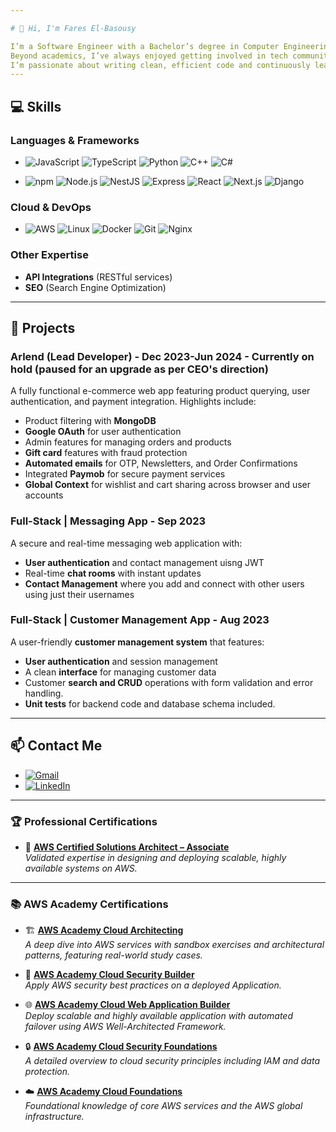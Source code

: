```yaml
---

# 👋 Hi, I'm Fares El-Basousy

I’m a Software Engineer with a Bachelor’s degree in Computer Engineering. I specialize in Full Stack Development, working mainly with the MERN stack, TypeScript, and related frameworks.
Beyond academics, I’ve always enjoyed getting involved in tech communities and collaborative projects. During college, I was actively engaged in student clubs like IEEE, took part in competitions like ICPC, and contributed to organizing technical workshops. I also had the chance to help build and grow developer communities from the ground up, and participated in several hackathons along the way.
I’m passionate about writing clean, efficient code and continuously learning new things — both through projects and from the people around me.
---
```


## 💻 **Skills**

### Languages & Frameworks
- ![JavaScript](https://img.shields.io/badge/-JavaScript-F7DF1E?logo=javascript&logoColor=black&style=flat-square)
![TypeScript](https://img.shields.io/badge/-TypeScript-007ACC?logo=typescript&logoColor=white&style=flat-square)
![Python](https://img.shields.io/badge/-Python-3776AB?logo=python&logoColor=white&style=flat-square)
![C++](https://img.shields.io/badge/-C++-00599C?logo=c%2B%2B&logoColor=white&style=flat-square)
![C#](https://img.shields.io/badge/-C%23-239120?logo=c-sharp&logoColor=white&style=flat-square)

- ![npm](https://img.shields.io/badge/-npm-CB3837?logo=npm&logoColor=white&style=flat-square)
![Node.js](https://img.shields.io/badge/-Node.js-339933?logo=node.js&logoColor=white&style=flat-square)
![NestJS](https://img.shields.io/badge/-NestJS-E0234E?logo=nestjs&logoColor=white&style=flat-square)
![Express](https://img.shields.io/badge/-Express-000000?logo=express&logoColor=white&style=flat-square)
![React](https://img.shields.io/badge/-React-61DAFB?logo=react&logoColor=black&style=flat-square)
![Next.js](https://img.shields.io/badge/-Next.js-000000?logo=nextdotjs&logoColor=white&style=flat-square)
![Django](https://img.shields.io/badge/-Django-092E20?logo=django&logoColor=white&style=flat-square)

### Cloud & DevOps
- ![AWS](https://img.shields.io/badge/-AWS-232F3E?logo=amazon-aws&logoColor=white&style=flat-square)
![Linux](https://img.shields.io/badge/-Linux-FCC624?logo=linux&logoColor=black&style=flat-square)
![Docker](https://img.shields.io/badge/-Docker-2496ED?logo=docker&logoColor=white&style=flat-square)
![Git](https://img.shields.io/badge/-Git-F05032?logo=git&logoColor=white&style=flat-square)
![Nginx](https://img.shields.io/badge/-Nginx-009639?logo=nginx&logoColor=white&style=flat-square)

### Other Expertise
- **API Integrations** (RESTful services)
- **SEO** (Search Engine Optimization)

---

## 🚀 **Projects**

### Arlend (Lead Developer) - Dec 2023-Jun 2024 - **Currently on hold** (paused for an upgrade as per CEO's direction)

A fully functional e-commerce web app featuring product querying, user authentication, and payment integration. Highlights include:
- Product filtering with **MongoDB**
- **Google OAuth** for user authentication
- Admin features for managing orders and products
- **Gift card** features with fraud protection
- **Automated emails** for OTP, Newsletters, and Order Confirmations
- Integrated **Paymob** for secure payment services
- **Global Context** for wishlist and cart sharing across browser and user accounts

### Full-Stack | Messaging App - Sep 2023
A secure and real-time messaging web application with:
- **User authentication** and contact management uisng JWT
- Real-time **chat rooms** with instant updates
- **Contact Management** where you add and connect with other users using just their usernames

### Full-Stack | Customer Management App - Aug 2023
A user-friendly **customer management system** that features:
- **User authentication** and session management
- A clean **interface** for managing customer data
-  Customer **search and CRUD** operations with form validation and error handling.
-  **Unit tests** for backend code and database schema included. 

---

## 📫 **Contact Me**

- [![Gmail](https://img.shields.io/badge/Gmail-D14836?logo=gmail&logoColor=white&style=flat-square)](mailto:faresbasousy@gmail.com)
- [![LinkedIn](https://img.shields.io/badge/LinkedIn-0077B5?logo=linkedin&logoColor=white&style=flat-square)](https://www.linkedin.com/in/fares-el-basousy-87424b167)
---

### 🏆 **Professional Certifications**
- 🏅 **[AWS Certified Solutions Architect – Associate](https://www.credly.com/badges/541537db-4498-4141-b62f-b214778c12ef/public_url)**  
  *Validated expertise in designing and deploying scalable, highly available systems on AWS.*

---

### 📚 **AWS Academy Certifications**

- 🏗️ **[AWS Academy Cloud Architecting](https://www.credly.com/badges/664cea6f-9ecc-48d9-88e4-53ae85733048/public_url)**  
  *A deep dive into AWS services with sandbox exercises and architectural patterns, featuring real-world study cases.*

- 🔐 **[AWS Academy Cloud Security Builder](https://www.credly.com/badges/0a41abae-c7d4-4a31-8237-260270c60ba2/public_url)**  
  *Apply AWS security best practices on a deployed Application.*

- 🌐 **[AWS Academy Cloud Web Application Builder](https://www.credly.com/badges/37fa2fbd-64db-44ec-96cd-faacdb95e315/public_url)**  
  *Deploy scalable and highly available application with automated failover using AWS Well-Architected Framework.*

- 🔒 **[AWS Academy Cloud Security Foundations](https://www.credly.com/badges/45a3da15-d8e3-4136-abb6-d4bd61afefb7/public_url)**  
  *A detailed overview to cloud security principles including IAM and data protection.*

- ☁️ **[AWS Academy Cloud Foundations](https://www.credly.com/badges/4bfb97ad-e9b9-4c64-9af8-5e5fad0382fc/linked_in?t=sj18gt)**  
  *Foundational knowledge of core AWS services and the AWS global infrastructure.*
